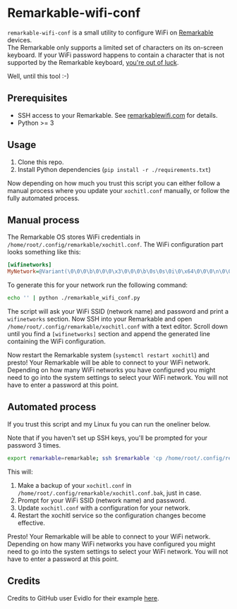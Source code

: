 # Remarkable-wifi-conf

`remarkable-wifi-conf` is a small utility to configure WiFi on [Remarkable](https://remarkable.com) devices.  
The Remarkable only supports a limited set of characters on its on-screen keyboard. If your WiFi password happens to contain a character that is not supported by the Remarkable keyboard, [you're out of luck](https://support.remarkable.com/hc/en-us/articles/360016347897-Network-password-requires-special-characters).

Well, until this tool :-)

## Prerequisites

* SSH access to your Remarkable. See [remarkablewifi.com](https://remarkablewiki.com/tech/ssh) for details.
* Python >= 3

## Usage

1. Clone this repo.
2. Install Python dependencies (`pip install -r ./requirements.txt`)

Now depending on how much you trust this script you can either follow a manual process where you update your `xochitl.conf` manually, or follow the fully automated process.

## Manual process

The Remarkable OS stores WiFi credentials in `/home/root/.config/remarkable/xochitl.conf`. The WiFi configuration part looks something like this:

```ini
[wifinetworks]
MyNetwork=@Variant(\0\0\0\b\0\0\0\x3\0\0\0\b\0s\0s\0i\0\x64\0\0\0\n\0\0\0\x6\0\x66\0o\0o\0\0\0\x10\0p\0r\0o\0t\0o\0\x63\0o\0l\0\0\0\n\0\0\0\x6\0p\0s\0k\0\0\0\x10\0p\0\x61\0s\0s\0w\0o\0r\0\x64\0\0\0\n\0\0\0\x6\0\x62\0\x61\0r)
```

To generate this for your network run the following command:

```sh
echo '' | python ./remarkable_wifi_conf.py
```

The script will ask your WiFi SSID (network name) and password and print a `wifinetworks` section. Now SSH into your Remarkable and open `/home/root/.config/remarkable/xochitl.conf` with a text editor. Scroll down until you find a `[wifinetworks]` section and append the generated line containing the WiFi configuration.

Now restart the Remarkable system (`systemctl restart xochitl`) and presto! Your Remarkable will be able to connect to your WiFi network. Depending on how many WiFi networks you have configured you might need to go into the system settings to select your WiFi network. You will not have to enter a password at this point.

## Automated process

If you trust this script and my Linux fu you can run the oneliner below.

Note that if you haven't set up SSH keys, you'll be prompted for your password 3 times.

```sh
export remarkable=remarkable; ssh $remarkable 'cp /home/root/.config/remarkable/xochitl.conf{,.bak} && cat /home/root/.config/remarkable/xochitl.conf' | python ./remarkable_wifi_conf.py > >(ssh $remarkable 'cat > /tmp/rmwifi') && ssh $remarkable 'mv /tmp/rmwifi /home/root/.config/remarkable/xochitl.conf && systemctl restart xochitl'
```

This will:

1. Make a backup of your `xochitl.conf` in `/home/root/.config/remarkable/xochitl.conf.bak`, just in case.
2. Prompt for your WiFi SSID (network name) and password.
3. Update `xochitl.conf` with a configuration for your network.
4. Restart the xochitl service so the configuration changes become effective.

Presto! Your Remarkable will be able to connect to your WiFi network. Depending on how many WiFi networks you have configured you might need to go into the system settings to select your WiFi network. You will not have to enter a password at this point.

## Credits

Credits to GitHub user Evidlo for their example [here](https://github.com/Evidlo/examples/blob/b5305ee8db00e4b0b43bd35a6b01228290172502/python/xochitl_conf.py).
